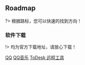 ## Roadmap

?> 根据路标，您可以快速的找到方向！


### 软件下载

!> 均为官方下载地址，请放心下载！

<div>
<a class="layui-btn layui-btn-primary layui-border-blue" href=""></a>
<a class="layui-btn layui-btn-primary layui-border-blue" href="https://im.qq.com/download">QQ</a>
<a class="layui-btn layui-btn-primary layui-border-blue" href="http://m.y.qq.com/">QQ音乐</a>
<a class="layui-btn layui-btn-primary layui-border-blue" href="https://www.todesk.com/download.html">ToDesk 远程工具</a>
<a class="layui-btn layui-btn-primary layui-border-blue" href=""></a>
<a class="layui-btn layui-btn-primary layui-border-blue" href=""></a>
<a class="layui-btn layui-btn-primary layui-border-blue" href=""></a>
<a class="layui-btn layui-btn-primary layui-border-blue" href=""></a>
<a class="layui-btn layui-btn-primary layui-border-blue" href=""></a>

</div>